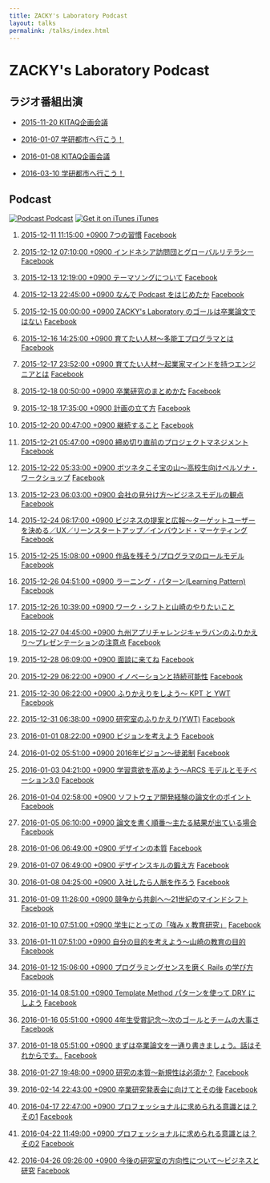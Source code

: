 ```yaml
---
title: ZACKY's Laboratory Podcast
layout: talks
permalink: /talks/index.html
---
```

# ZACKY's Laboratory Podcast

## ラジオ番組出演


* <a name="radio2015-11-20"></a>[2015-11-20 KITAQ企画会議](https://www.facebook.com/groups/1499000153763602/permalink/1499000600430224/)

* <a name="radio2016-01-07"></a>[2016-01-07 学研都市へ行こう！](http://hibiki882.jp/modules/program/index.php/gakken.html)

* <a name="radio2016-01-08"></a>[2016-01-08 KITAQ企画会議](https://www.facebook.com/groups/1499000153763602/permalink/1512359135761037/)

* <a name="radio2016-03-10"></a>[2016-03-10 学研都市へ行こう！](http://hibiki882.jp/modules/program/index.php/gakken.html)


## Podcast 

[![Podcast](https://zacky1972.github.io/assets/images/ico-blog.png) Podcast](https://zacky1972.github.io/podcast.xml)
[![Get it on iTunes](https://zacky1972.github.io/assets/svg/Get_it_on_iTunes_Badge_JP_1214.svg) iTunes](https://itunes.apple.com/jp/podcast/zackys-laboratory-podcast/id1078039941)


1. <a name="Podcast1"></a><a href="https://zacky1972.github.io/assets/talks/Podcast-0001-Seven-Habits.mp3" target="_blank" onclick="ga('send', 'pageview', {'page': '/assets/talks/Podcast-0001-Seven-Habits.mp3', 'title':'Podcast-0001-Seven-Habits'});">2015-12-11 11:15:00 +0900 7つの習慣</a> <a href="https://www.facebook.com/groups/1499000153763602/permalink/1499000873763530/" target="_blank">Facebook</a>

2. <a name="Podcast2"></a><a href="https://zacky1972.github.io/assets/talks/Podcast-0002-Global.mp3" target="_blank" onclick="ga('send', 'pageview', {'page': '/assets/talks/Podcast-0002-Global.mp3', 'title':'Podcast-0002-Global'});">2015-12-12 07:10:00 +0900 インドネシア訪問団とグローバルリテラシー</a> <a href="https://www.facebook.com/groups/1499000153763602/permalink/1499001383763479/" target="_blank">Facebook</a>

3. <a name="Podcast3"></a><a href="https://zacky1972.github.io/assets/talks/Podcast-0003-Songs.mp3" target="_blank" onclick="ga('send', 'pageview', {'page': '/assets/talks/Podcast-0003-Songs.mp3', 'title':'Podcast-0003-Songs'});">2015-12-13 12:19:00 +0900 テーマソングについて</a> <a href="https://www.facebook.com/groups/1499000153763602/permalink/1499036950426589/" target="_blank">Facebook</a>

4. <a name="Podcast4"></a><a href="https://zacky1972.github.io/assets/talks/Podcast-0004-Why-I-begin-Podcast.mp3" target="_blank" onclick="ga('send', 'pageview', {'page': '/assets/talks/Podcast-0004-Why-I-begin-Podcast.mp3', 'title':'Podcast-0004-Why-I-begin-Podcast'});">2015-12-13 22:45:00 +0900 なんで Podcast をはじめたか</a> <a href="https://www.facebook.com/groups/1499000153763602/permalink/1499218990408385/" target="_blank">Facebook</a>

5. <a name="Podcast5"></a><a href="https://zacky1972.github.io/assets/talks/Podcast-0005-Laboratory-Vision.mp3" target="_blank" onclick="ga('send', 'pageview', {'page': '/assets/talks/Podcast-0005-Laboratory-Vision.mp3', 'title':'Podcast-0005-Laboratory-Vision'});">2015-12-15 00:00:00 +0900 ZACKY's Laboratory のゴールは卒業論文ではない</a> <a href="https://www.facebook.com/groups/1499000153763602/permalink/1499662543697363/" target="_blank">Facebook</a>

6. <a name="Podcast6"></a><a href="https://zacky1972.github.io/assets/talks/Podcast-0006-Programmer.mp3" target="_blank" onclick="ga('send', 'pageview', {'page': '/assets/talks/Podcast-0006-Programmer.mp3', 'title':'Podcast-0006-Programmer'});">2015-12-16 14:25:00 +0900 育てたい人材〜多能工プログラマとは</a> <a href="https://www.facebook.com/groups/1499000153763602/permalink/1500341363629481/" target="_blank">Facebook</a>

7. <a name="Podcast7"></a><a href="https://zacky1972.github.io/assets/talks/Podcast-0007-Entrepreneur.mp3" target="_blank" onclick="ga('send', 'pageview', {'page': '/assets/talks/Podcast-0007-Entrepreneur.mp3', 'title':'Podcast-0007-Entrepreneur'});">2015-12-17 23:52:00 +0900 育てたい人材〜起業家マインドを持つエンジニアとは</a> <a href="https://www.facebook.com/groups/1499000153763602/permalink/1501154550214829/" target="_blank">Facebook</a>

8. <a name="Podcast8"></a><a href="https://zacky1972.github.io/assets/talks/Podcast-0008-Research-Method.mp3" target="_blank" onclick="ga('send', 'pageview', {'page': '/assets/talks/Podcast-0008-Research-Method.mp3', 'title':'Podcast-0008-Research-Method'});">2015-12-18 00:50:00 +0900 卒業研究のまとめかた</a> <a href="https://www.facebook.com/groups/1499000153763602/permalink/1501189646877986/" target="_blank">Facebook</a>

9. <a name="Podcast9"></a><a href="https://zacky1972.github.io/assets/talks/Podcast-0009-Planning.mp3" target="_blank" onclick="ga('send', 'pageview', {'page': '/assets/talks/Podcast-0009-Planning.mp3', 'title':'Podcast-0009-Planning'});">2015-12-18 17:35:00 +0900 計画の立て方</a> <a href="https://www.facebook.com/groups/1499000153763602/permalink/1501559233507694/" target="_blank">Facebook</a>

10. <a name="Podcast10"></a><a href="https://zacky1972.github.io/assets/talks/Podcast-0010-Continuation.mp3" target="_blank" onclick="ga('send', 'pageview', {'page': '/assets/talks/Podcast-0010-Continuation.mp3', 'title':'Podcast-0010-Continuation'});">2015-12-20 00:47:00 +0900 継続すること</a> <a href="https://www.facebook.com/groups/1499000153763602/permalink/1502226620107622/" target="_blank">Facebook</a>

11. <a name="Podcast11"></a><a href="https://zacky1972.github.io/assets/talks/Podcast-0011-Project-Management.mp3" target="_blank" onclick="ga('send', 'pageview', {'page': '/assets/talks/Podcast-0011-Project-Management.mp3', 'title':'Podcast-0011-Project-Management'});">2015-12-21 05:47:00 +0900 締め切り直前のプロジェクトマネジメント</a> <a href="https://www.facebook.com/groups/1499000153763602/permalink/1503264216670529/" target="_blank">Facebook</a>

12. <a name="Podcast12"></a><a href="https://zacky1972.github.io/assets/talks/Podcast-0012-Marketing.mp3" target="_blank" onclick="ga('send', 'pageview', {'page': '/assets/talks/Podcast-0012-Marketing.mp3', 'title':'Podcast-0012-Marketing'});">2015-12-22 05:33:00 +0900 ボツネタこそ宝の山〜高校生向けペルソナ・ワークショップ</a> <a href="https://www.facebook.com/groups/1499000153763602/permalink/1503925733271044/" target="_blank">Facebook</a>

13. <a name="Podcast13"></a><a href="https://zacky1972.github.io/assets/talks/Podcast-0013-Business-Model.mp3" target="_blank" onclick="ga('send', 'pageview', {'page': '/assets/talks/Podcast-0013-Business-Model.mp3', 'title':'Podcast-0013-Business-Model'});">2015-12-23 06:03:00 +0900 会社の見分け方〜ビジネスモデルの観点</a> <a href="https://www.facebook.com/groups/1499000153763602/permalink/1504391206557830/" target="_blank">Facebook</a>

14. <a name="Podcast14"></a><a href="https://zacky1972.github.io/assets/talks/Podcast-0014-Business-Proposal.mp3" target="_blank" onclick="ga('send', 'pageview', {'page': '/assets/talks/Podcast-0014-Business-Proposal.mp3', 'title':'Podcast-0014-Business-Proposal'});">2015-12-24 06:17:00 +0900 ビジネスの提案と広報〜ターゲットユーザーを決める／UX／リーンスタートアップ／インバウンド・マーケティング</a> <a href="https://www.facebook.com/groups/1499000153763602/permalink/1504862259844058/" target="_blank">Facebook</a>

15. <a name="Podcast15"></a><a href="https://zacky1972.github.io/assets/talks/Podcast-0015-Role-Model.mp3" target="_blank" onclick="ga('send', 'pageview', {'page': '/assets/talks/Podcast-0015-Role-Model.mp3', 'title':'Podcast-0015-Role-Model'});">2015-12-25 15:08:00 +0900 作品を残そう/プログラマのロールモデル</a> <a href="https://www.facebook.com/groups/1499000153763602/permalink/1505523266444624/" target="_blank">Facebook</a>

16. <a name="Podcast16"></a><a href="https://zacky1972.github.io/assets/talks/Podcast-0016-Learning-Pattern.mp3" target="_blank" onclick="ga('send', 'pageview', {'page': '/assets/talks/Podcast-0016-Learning-Pattern.mp3', 'title':'Podcast-0016-Learning-Pattern'});">2015-12-26 04:51:00 +0900 ラーニング・パターン(Learning Pattern)</a> <a href="https://www.facebook.com/groups/1499000153763602/permalink/1505810799749204/" target="_blank">Facebook</a>

17. <a name="Podcast17"></a><a href="https://zacky1972.github.io/assets/talks/Podcast-0017-Work-Shift.mp3" target="_blank" onclick="ga('send', 'pageview', {'page': '/assets/talks/Podcast-0017-Work-Shift.mp3', 'title':'Podcast-0017-Work-Shift'});">2015-12-26 10:39:00 +0900 ワーク・シフトと山崎のやりたいこと</a> <a href="https://www.facebook.com/groups/1499000153763602/permalink/1505940476402903/" target="_blank">Facebook</a>

18. <a name="Podcast18"></a><a href="https://zacky1972.github.io/assets/talks/Podcast-0018-Presentation.mp3" target="_blank" onclick="ga('send', 'pageview', {'page': '/assets/talks/Podcast-0018-Presentation.mp3', 'title':'Podcast-0018-Presentation'});">2015-12-27 04:45:00 +0900 九州アプリチャレンジキャラバンのふりかえり〜プレゼンテーションの注意点</a> <a href="https://www.facebook.com/groups/1499000153763602/permalink/1506328256364125/" target="_blank">Facebook</a>

19. <a name="Podcast19"></a><a href="https://zacky1972.github.io/assets/talks/Podcast-0019-Future-Course.mp3" target="_blank" onclick="ga('send', 'pageview', {'page': '/assets/talks/Podcast-0019-Future-Course.mp3', 'title':'Podcast-0019-Future-Course'});">2015-12-28 06:09:00 +0900 面談に来てね</a> <a href="https://www.facebook.com/groups/1499000153763602/permalink/1507061802957437/" target="_blank">Facebook</a>

20. <a name="Podcast20"></a><a href="https://zacky1972.github.io/assets/talks/Podcast-0020-Innovation.mp3" target="_blank" onclick="ga('send', 'pageview', {'page': '/assets/talks/Podcast-0020-Innovation.mp3', 'title':'Podcast-0020-Innovation'});">2015-12-29 06:22:00 +0900 イノベーションと持続可能性</a> <a href="https://www.facebook.com/groups/1499000153763602/permalink/1507557442907873/" target="_blank">Facebook</a>

21. <a name="Podcast21"></a><a href="https://zacky1972.github.io/assets/talks/Podcast-0021-Reflection-KPT-YWT.mp3" target="_blank" onclick="ga('send', 'pageview', {'page': '/assets/talks/Podcast-0021-Reflection-KPT-YWT.mp3', 'title':'Podcast-0021-Reflection-KPT-YWT'});">2015-12-30 06:22:00 +0900 ふりかえりをしよう〜 KPT と YWT</a> <a href="https://www.facebook.com/groups/1499000153763602/permalink/1508048856192065/" target="_blank">Facebook</a>

22. <a name="Podcast22"></a><a href="https://zacky1972.github.io/assets/talks/Podcast-0022-Laboratory-YWT.mp3" target="_blank" onclick="ga('send', 'pageview', {'page': '/assets/talks/Podcast-0022-Laboratory-YWT.mp3', 'title':'Podcast-0022-Laboratory-YWT'});">2015-12-31 06:38:00 +0900 研究室のふりかえり(YWT)</a> <a href="https://www.facebook.com/groups/1499000153763602/permalink/1508454476151503/" target="_blank">Facebook</a>

23. <a name="Podcast23"></a><a href="https://zacky1972.github.io/assets/talks/Podcast-0023-Vision.mp3" target="_blank" onclick="ga('send', 'pageview', {'page': '/assets/talks/Podcast-0023-Vision.mp3', 'title':'Podcast-0023-Vision'});">2016-01-01 08:22:00 +0900 ビジョンを考えよう</a> <a href="https://www.facebook.com/groups/1499000153763602/permalink/1508933596103591/" target="_blank">Facebook</a>

24. <a name="Podcast24"></a><a href="https://zacky1972.github.io/assets/talks/Podcast-0024-Apprenticeship.mp3" target="_blank" onclick="ga('send', 'pageview', {'page': '/assets/talks/Podcast-0024-Apprenticeship.mp3', 'title':'Podcast-0024-Apprenticeship'});">2016-01-02 05:51:00 +0900 2016年ビジョン〜徒弟制</a> <a href="https://www.facebook.com/groups/1499000153763602/permalink/1509371999393084/" target="_blank">Facebook</a>

25. <a name="Podcast25"></a><a href="https://zacky1972.github.io/assets/talks/Podcast-0025-Motivation.mp3" target="_blank" onclick="ga('send', 'pageview', {'page': '/assets/talks/Podcast-0025-Motivation.mp3', 'title':'Podcast-0025-Motivation'});">2016-01-03 04:21:00 +0900 学習意欲を高めよう〜ARCS モデルとモチベーション3.0</a> <a href="https://www.facebook.com/groups/1499000153763602/permalink/1509819809348303/" target="_blank">Facebook</a>

26. <a name="Podcast26"></a><a href="https://zacky1972.github.io/assets/talks/Podcast-0026-Reflection-Research.mp3" target="_blank" onclick="ga('send', 'pageview', {'page': '/assets/talks/Podcast-0026-Reflection-Research.mp3', 'title':'Podcast-0026-Reflection-Research'});">2016-01-04 02:58:00 +0900 ソフトウェア開発経験の論文化のポイント</a> <a href="https://www.facebook.com/groups/1499000153763602/permalink/1510275935969357/" target="_blank">Facebook</a>

27. <a name="Podcast27"></a><a href="https://zacky1972.github.io/assets/talks/Podcast-0027-Writing-Thesis.mp3" target="_blank" onclick="ga('send', 'pageview', {'page': '/assets/talks/Podcast-0027-Writing-Thesis.mp3', 'title':'Podcast-0027-Writing-Thesis'});">2016-01-05 06:10:00 +0900 論文を書く順番〜主たる結果が出ている場合</a> <a href="https://www.facebook.com/groups/1499000153763602/permalink/1510763979253886/" target="_blank">Facebook</a>

28. <a name="Podcast28"></a><a href="https://zacky1972.github.io/assets/talks/Podcast-0028-Designer.mp3" target="_blank" onclick="ga('send', 'pageview', {'page': '/assets/talks/Podcast-0028-Designer.mp3', 'title':'Podcast-0028-Designer'});">2016-01-06 06:49:00 +0900 デザインの本質</a> <a href="https://www.facebook.com/groups/1499000153763602/permalink/1511194575877493/" target="_blank">Facebook</a>

29. <a name="Podcast29"></a><a href="https://zacky1972.github.io/assets/talks/Podcast-0029-Design-Skill.mp3" target="_blank" onclick="ga('send', 'pageview', {'page': '/assets/talks/Podcast-0029-Design-Skill.mp3', 'title':'Podcast-0029-Design-Skill'});">2016-01-07 06:49:00 +0900 デザインスキルの鍛え方</a> <a href="https://www.facebook.com/groups/1499000153763602/permalink/1511598199170464/" target="_blank">Facebook</a>

30. <a name="Podcast30"></a><a href="https://zacky1972.github.io/assets/talks/Podcast-0030-Partnership.mp3" target="_blank" onclick="ga('send', 'pageview', {'page': '/assets/talks/Podcast-0030-Partnership.mp3', 'title':'Podcast-0030-Partnership'});">2016-01-08 04:25:00 +0900 入社したら人脈を作ろう</a> <a href="https://www.facebook.com/groups/1499000153763602/permalink/1511964799133804/" target="_blank">Facebook</a>

31. <a name="Podcast31"></a><a href="https://zacky1972.github.io/assets/talks/Podcast-0031-Give-and-Share.mp3" target="_blank" onclick="ga('send', 'pageview', {'page': '/assets/talks/Podcast-0031-Give-and-Share.mp3', 'title':'Podcast-0031-Give-and-Share'});">2016-01-09 11:26:00 +0900 競争から共創へ〜21世紀のマインドシフト</a> <a href="https://www.facebook.com/groups/1499000153763602/permalink/1512546909075593/" target="_blank">Facebook</a>

32. <a name="Podcast32"></a><a href="https://zacky1972.github.io/assets/talks/Podcast-0032-Streangths-Research.mp3" target="_blank" onclick="ga('send', 'pageview', {'page': '/assets/talks/Podcast-0032-Streangths-Research.mp3', 'title':'Podcast-0032-Streangths-Research'});">2016-01-10 07:51:00 +0900 学生にとっての「強み x 教育研究」</a> <a href="https://www.facebook.com/groups/1499000153763602/permalink/1512968879033396/" target="_blank">Facebook</a>

33. <a name="Podcast33"></a><a href="https://zacky1972.github.io/assets/talks/Podcast-0033-Purpose.mp3" target="_blank" onclick="ga('send', 'pageview', {'page': '/assets/talks/Podcast-0033-Purpose.mp3', 'title':'Podcast-0033-Purpose'});">2016-01-11 07:51:00 +0900 自分の目的を考えよう〜山崎の教育の目的</a> <a href="https://www.facebook.com/groups/1499000153763602/permalink/1513474832316134/" target="_blank">Facebook</a>

34. <a name="Podcast34"></a><a href="https://zacky1972.github.io/assets/talks/Podcast-0034-Software-Architecture.mp3" target="_blank" onclick="ga('send', 'pageview', {'page': '/assets/talks/Podcast-0034-Software-Architecture.mp3', 'title':'Podcast-0034-Software-Architecture'});">2016-01-12 15:06:00 +0900 プログラミングセンスを磨く Rails の学び方</a> <a href="https://www.facebook.com/groups/1499000153763602/permalink/1514053755591575/" target="_blank">Facebook</a>

35. <a name="Podcast35"></a><a href="https://zacky1972.github.io/assets/talks/Podcast-0035-DRY.mp3" target="_blank" onclick="ga('send', 'pageview', {'page': '/assets/talks/Podcast-0035-DRY.mp3', 'title':'Podcast-0035-DRY'});">2016-01-14 08:51:00 +0900 Template Method パターンを使って DRY にしよう</a> <a href="https://www.facebook.com/groups/1499000153763602/permalink/1514823062181311/" target="_blank">Facebook</a>

36. <a name="Podcast36"></a><a href="https://zacky1972.github.io/assets/talks/Podcast-0036-Congratulations.mp3" target="_blank" onclick="ga('send', 'pageview', {'page': '/assets/talks/Podcast-0036-Congratulations.mp3', 'title':'Podcast-0036-Congratulations'});">2016-01-16 05:51:00 +0900 4年生受賞記念〜次のゴールとチームの大事さ</a> <a href="https://www.facebook.com/groups/1499000153763602/permalink/1515627298767554/" target="_blank">Facebook</a>

37. <a name="Podcast37"></a><a href="https://zacky1972.github.io/assets/talks/Podcast-0037-Done-is-better-than-Perfect.mp3" target="_blank" onclick="ga('send', 'pageview', {'page': '/assets/talks/Podcast-0037-Done-is-better-than-Perfect.mp3', 'title':'Podcast-0037-Done-is-better-than-Perfect'});">2016-01-18 05:51:00 +0900 まずは卒業論文を一通り書きましょう。話はそれからです。</a> <a href="https://www.facebook.com/groups/1499000153763602/permalink/1516684855328465/" target="_blank">Facebook</a>

38. <a name="Podcast38"></a><a href="https://zacky1972.github.io/assets/talks/Podcast-0038-Reseach-Essence.mp3" target="_blank" onclick="ga('send', 'pageview', {'page': '/assets/talks/Podcast-0038-Reseach-Essence.mp3', 'title':'Podcast-0038-Reseach-Essence'});">2016-01-27 19:48:00 +0900 研究の本質〜新規性は必須か？</a> <a href="https://www.facebook.com/groups/1499000153763602/permalink/1520898684907082/" target="_blank">Facebook</a>

39. <a name="Podcast39"></a><a href="https://zacky1972.github.io/assets/talks/Podcast-0039-WillPower-for-Presentation.mp3" target="_blank" onclick="ga('send', 'pageview', {'page': '/assets/talks/Podcast-0039-WillPower-for-Presentation.mp3', 'title':'Podcast-0039-WillPower-for-Presentation'});">2016-02-14 22:43:00 +0900 卒業研究発表会に向けてとその後</a> <a href="https://www.facebook.com/groups/1499000153763602/permalink/1530178677312416/" target="_blank">Facebook</a>

40. <a name="Podcast40"></a><a href="https://zacky1972.github.io/assets/talks/Podcast-0040-Professional.mp3" target="_blank" onclick="ga('send', 'pageview', {'page': '/assets/talks/Podcast-0040-Professional.mp3', 'title':'Podcast-0040-Professional'});">2016-04-17 22:47:00 +0900 プロフェッショナルに求められる意識とは？ その1</a> <a href="https://www.facebook.com/groups/1499000153763602/permalink/1567172953612988/" target="_blank">Facebook</a>

41. <a name="Podcast41"></a><a href="https://zacky1972.github.io/assets/talks/Podcast-0041-Professional-2.mp3" target="_blank" onclick="ga('send', 'pageview', {'page': '/assets/talks/Podcast-0041-Professional-2.mp3', 'title':'Podcast-0041-Professional-2'});">2016-04-22 11:49:00 +0900 プロフェッショナルに求められる意識とは？ その2</a> <a href="https://www.facebook.com/groups/1499000153763602/permalink/1569571576706459/" target="_blank">Facebook</a>

42. <a name="Podcast42"></a><a href="https://zacky1972.github.io/assets/talks/Podcast-0042-Direction.mp3" target="_blank" onclick="ga('send', 'pageview', {'page': '/assets/talks/Podcast-0042-Direction.mp3', 'title':'Podcast-0042-Direction'});">2016-04-26 09:26:00 +0900 今後の研究室の方向性について〜ビジネスと研究</a> <a href="https://www.facebook.com/groups/1499000153763602/permalink/1571476949849255/" target="_blank">Facebook</a>


